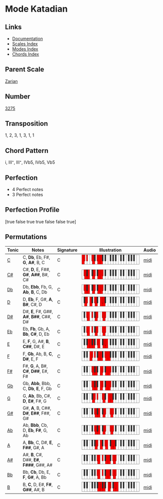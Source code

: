 # Mode Katadian

## Links

- [Documentation](README.md)
- [Scales Index](Scales.md)
- [Modes Index](Modes.md)
- [Chords Index](Chords.md)

## Parent Scale

[Zarian](ScaleZarian.md)

## Number

[3275](https://ianring.com/musictheory/scales/3275)

## Transposition

1, 2, 3, 1, 3, 1, 1

## Chord Pattern

i, III⁺, III⁺, IVb5, IVb5, Vb5

## Perfection

- 4 Perfect notes
- 3 Perfect notes

## Perfection Profile

[true false true true false false true]

## Permutations

| Tonic | Notes | Signature | Illustration | Audio |
|-------|-------|-----------|--------------|-------|
| [C](ModeCNaturalKatadian.md) | C, **Db**, Eb, F#, **G**, **A#**, B, C | C | ![CNaturalKatadian](ModeCNaturalKatadian.png) | [midi](https://github.com/edipermadi/music/blob/main/docs/ModeCNaturalKatadian.mid?raw=true) |
| [C#](ModeCSharpKatadian.md) | C#, **D**, E, F##, **G#**, **A##**, B#, C# | C | ![CSharpKatadian](ModeCSharpKatadian.png) | [midi](https://github.com/edipermadi/music/blob/main/docs/ModeCSharpKatadian.mid?raw=true) |
| [Db](ModeDFlatKatadian.md) | Db, **Ebb**, Fb, G, **Ab**, **B**, C, Db | C | ![DFlatKatadian](ModeDFlatKatadian.png) | [midi](https://github.com/edipermadi/music/blob/main/docs/ModeDFlatKatadian.mid?raw=true) |
| [D](ModeDNaturalKatadian.md) | D, **Eb**, F, G#, **A**, **B#**, C#, D | C | ![DNaturalKatadian](ModeDNaturalKatadian.png) | [midi](https://github.com/edipermadi/music/blob/main/docs/ModeDNaturalKatadian.mid?raw=true) |
| [D#](ModeDSharpKatadian.md) | D#, **E**, F#, G##, **A#**, **B##**, C##, D# | C | ![DSharpKatadian](ModeDSharpKatadian.png) | [midi](https://github.com/edipermadi/music/blob/main/docs/ModeDSharpKatadian.mid?raw=true) |
| [Eb](ModeEFlatKatadian.md) | Eb, **Fb**, Gb, A, **Bb**, **C#**, D, Eb | C | ![EFlatKatadian](ModeEFlatKatadian.png) | [midi](https://github.com/edipermadi/music/blob/main/docs/ModeEFlatKatadian.mid?raw=true) |
| [E](ModeENaturalKatadian.md) | E, **F**, G, A#, **B**, **C##**, D#, E | C | ![ENaturalKatadian](ModeENaturalKatadian.png) | [midi](https://github.com/edipermadi/music/blob/main/docs/ModeENaturalKatadian.mid?raw=true) |
| [F](ModeFNaturalKatadian.md) | F, **Gb**, Ab, B, **C**, **D#**, E, F | C | ![FNaturalKatadian](ModeFNaturalKatadian.png) | [midi](https://github.com/edipermadi/music/blob/main/docs/ModeFNaturalKatadian.mid?raw=true) |
| [F#](ModeFSharpKatadian.md) | F#, **G**, A, B#, **C#**, **D##**, E#, F# | C | ![FSharpKatadian](ModeFSharpKatadian.png) | [midi](https://github.com/edipermadi/music/blob/main/docs/ModeFSharpKatadian.mid?raw=true) |
| [Gb](ModeGFlatKatadian.md) | Gb, **Abb**, Bbb, C, **Db**, **E**, F, Gb | C | ![GFlatKatadian](ModeGFlatKatadian.png) | [midi](https://github.com/edipermadi/music/blob/main/docs/ModeGFlatKatadian.mid?raw=true) |
| [G](ModeGNaturalKatadian.md) | G, **Ab**, Bb, C#, **D**, **E#**, F#, G | C | ![GNaturalKatadian](ModeGNaturalKatadian.png) | [midi](https://github.com/edipermadi/music/blob/main/docs/ModeGNaturalKatadian.mid?raw=true) |
| [G#](ModeGSharpKatadian.md) | G#, **A**, B, C##, **D#**, **E##**, F##, G# | C | ![GSharpKatadian](ModeGSharpKatadian.png) | [midi](https://github.com/edipermadi/music/blob/main/docs/ModeGSharpKatadian.mid?raw=true) |
| [Ab](ModeAFlatKatadian.md) | Ab, **Bbb**, Cb, D, **Eb**, **F#**, G, Ab | C | ![AFlatKatadian](ModeAFlatKatadian.png) | [midi](https://github.com/edipermadi/music/blob/main/docs/ModeAFlatKatadian.mid?raw=true) |
| [A](ModeANaturalKatadian.md) | A, **Bb**, C, D#, **E**, **F##**, G#, A | C | ![ANaturalKatadian](ModeANaturalKatadian.png) | [midi](https://github.com/edipermadi/music/blob/main/docs/ModeANaturalKatadian.mid?raw=true) |
| [A#](ModeASharpKatadian.md) | A#, **B**, C#, D##, **E#**, **F###**, G##, A# | C | ![ASharpKatadian](ModeASharpKatadian.png) | [midi](https://github.com/edipermadi/music/blob/main/docs/ModeASharpKatadian.mid?raw=true) |
| [Bb](ModeBFlatKatadian.md) | Bb, **Cb**, Db, E, **F**, **G#**, A, Bb | C | ![BFlatKatadian](ModeBFlatKatadian.png) | [midi](https://github.com/edipermadi/music/blob/main/docs/ModeBFlatKatadian.mid?raw=true) |
| [B](ModeBNaturalKatadian.md) | B, **C**, D, E#, **F#**, **G##**, A#, B | C | ![BNaturalKatadian](ModeBNaturalKatadian.png) | [midi](https://github.com/edipermadi/music/blob/main/docs/ModeBNaturalKatadian.mid?raw=true) |
